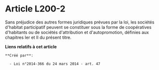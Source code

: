 # Article L200-2

Sans préjudice des autres formes juridiques prévues par la loi, les sociétés d'habitat participatif peuvent se constituer
sous la forme de coopératives d'habitants ou de sociétés d'attribution et d'autopromotion, définies aux chapitres Ier et II
du présent titre.

**Liens relatifs à cet article**

	**Créé par**:

	  - Loi n°2014-366 du 24 mars 2014 - art. 47
